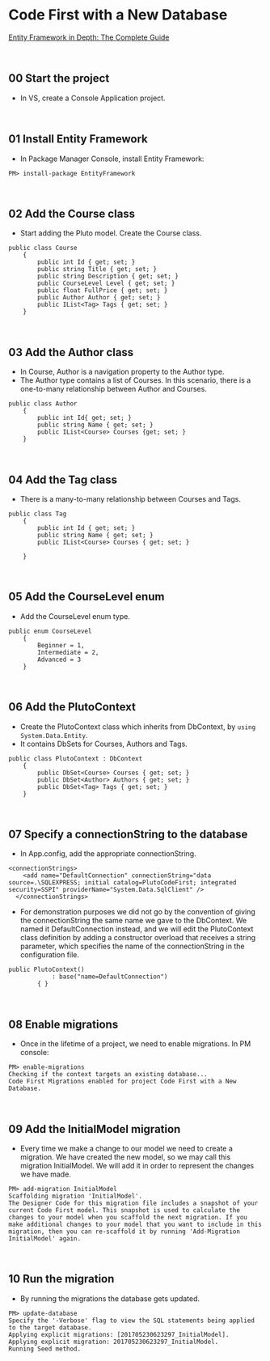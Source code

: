 # Code First with a New Database
[Entity Framework in Depth: The Complete Guide](https://www.udemy.com/entity-framework-tutorial/)

&nbsp;
## 00 Start the project
* In VS, create a Console Application project.

&nbsp;
## 01 Install Entity Framework
* In Package Manager Console, install Entity Framework:
```
PM> install-package EntityFramework
```

&nbsp;
## 02 Add the Course class
* Start adding the Pluto model. Create the Course class.
```
public class Course
    {
        public int Id { get; set; }
        public string Title { get; set; }
        public string Description { get; set; }
        public CourseLevel Level { get; set; }
        public float FullPrice { get; set; }
        public Author Author { get; set; }
        public IList<Tag> Tags { get; set; }
    }
```

&nbsp;
## 03 Add the Author class
* In Course, Author is a navigation property to the Author type.
* The Author type contains a list of Courses. In this scenario, there is a one-to-many relationship between Author and Courses.
```
public class Author
    {
        public int Id{ get; set; }
        public string Name { get; set; }
        public IList<Course> Courses {get; set; }
    }
```

&nbsp;
## 04 Add the Tag class
* There is a many-to-many relationship between Courses and Tags.
```
public class Tag
    {
        public int Id { get; set; }
        public string Name { get; set; }
        public IList<Course> Courses { get; set; }

    }
```

&nbsp;
## 05 Add the CourseLevel enum
* Add the CourseLevel enum type.
```
public enum CourseLevel
    {
        Beginner = 1,
        Intermediate = 2,
        Advanced = 3
    }
```

&nbsp;
## 06 Add the PlutoContext
* Create the PlutoContext class which inherits from DbContext, by `using System.Data.Entity`.
* It contains DbSets for Courses, Authors and Tags.
```
public class PlutoContext : DbContext
    {
        public DbSet<Course> Courses { get; set; }
        public DbSet<Author> Authors { get; set; }
        public DbSet<Tag> Tags { get; set; }
    }
```

&nbsp;
## 07 Specify a connectionString to the database
* In App.config, add the appropriate connectionString.
```
<connectionStrings>
    <add name="DefaultConnection" connectionString="data source=.\SQLEXPRESS; initial catalog=PlutoCodeFirst; integrated security=SSPI" providerName="System.Data.SqlClient" />
  </connectionStrings>
```
* For demonstration purposes we did not go by the convention of giving the connectionString the same name we gave to the DbContext.
We named it DefaultConnection instead, and we will edit the PlutoContext class definition by adding a constructor overload that receives a string parameter, which specifies the name of the connectionString in the configuration file.
```
public PlutoContext()
            : base("name=DefaultConnection")
        { }
```

&nbsp;
## 08 Enable migrations
* Once in the lifetime of a project, we need to enable migrations. In PM console:
```
PM> enable-migrations
Checking if the context targets an existing database...
Code First Migrations enabled for project Code First with a New Database.
```

&nbsp;
## 09 Add the InitialModel migration
* Every time we make a change to our model we need to create a migration. We have created the new model, so we may call this migration InitialModel. We will add it in order to represent the changes we have made.
```
PM> add-migration InitialModel
Scaffolding migration 'InitialModel'.
The Designer Code for this migration file includes a snapshot of your current Code First model. This snapshot is used to calculate the changes to your model when you scaffold the next migration. If you make additional changes to your model that you want to include in this migration, then you can re-scaffold it by running 'Add-Migration InitialModel' again.
```

&nbsp;
## 10 Run the migration
* By running the migrations the database gets updated.
```
PM> update-database
Specify the '-Verbose' flag to view the SQL statements being applied to the target database.
Applying explicit migrations: [201705230623297_InitialModel].
Applying explicit migration: 201705230623297_InitialModel.
Running Seed method.
```
